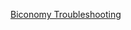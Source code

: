 <span><a href="https://docs.biconomy.io/category/troubleshooting" target="_blank">Biconomy Troubleshooting</a></span>